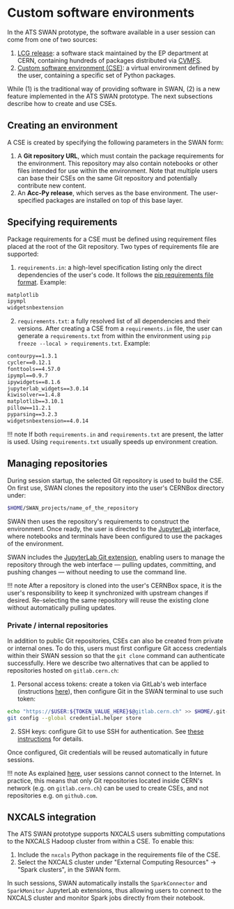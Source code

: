 # Custom software environments

In the ATS SWAN prototype, the software available in a user session can come from one of two sources:

1. [LCG release](https://lcginfo.cern.ch): a software stack maintained by the EP department at CERN, containing hundreds of packages distributed via [CVMFS](https://cernvm.cern.ch/fs/).
2. [Custom software environment (CSE)](https://docs.python.org/3/library/venv.html): a virtual environment defined by the user, containing a specific set of Python packages.

While (1) is the traditional way of providing software in SWAN, (2) is a new feature implemented in the ATS SWAN prototype. The next subsections describe how to create and use CSEs.

## Creating an environment

A CSE is created by specifying the following parameters in the SWAN form:

1. A **Git repository URL**, which must contain the package requirements for the environment. This repository may also contain notebooks or other files intended for use within the environment. Note that multiple users can base their CSEs on the same Git repository and potentially contribute new content.
2. An **Acc-Py release**,  which serves as the base environment. The user-specified packages are installed on top of this base layer.

## Specifying requirements

Package requirements for a CSE must be defined using requirement files placed at the root of the Git repository. Two types of requirements file are supported:

1. `requirements.in`: a high-level specification listing only the direct dependencies of the user's code. It follows the [pip requirements file format](https://pip.pypa.io/en/stable/reference/requirements-file-format/#requirements-file-format). Example:
```txt
matplotlib
ipympl
widgetsnbextension
```
2. `requirements.txt`: a fully resolved list of all dependencies and their versions. After creating a CSE from a `requirements.in` file, the user can generate a `requirements.txt` from within the environment using `pip freeze --local > requirements.txt`. Example:
```txt
contourpy==1.3.1
cycler==0.12.1
fonttools==4.57.0
ipympl==0.9.7
ipywidgets==8.1.6
jupyterlab_widgets==3.0.14
kiwisolver==1.4.8
matplotlib==3.10.1
pillow==11.2.1
pyparsing==3.2.3
widgetsnbextension==4.0.14
```

!!! note
    If both `requirements.in` and `requirements.txt` are present, the latter is used. Using `requirements.txt` usually speeds up environment creation.

## Managing repositories

During session startup, the selected Git repository is used to build the CSE. On first use, SWAN clones the repository into the user's CERNBox directory under:

```bash
$HOME/SWAN_projects/name_of_the_repository
```

SWAN then uses the repository's requirements to construct the environment. Once ready, the user is directed to the [JupyterLab](https://jupyter.org/) interface, where notebooks and terminals have been configured to use the packages of the environment.

SWAN includes the [JupyterLab Git extension](https://github.com/jupyterlab/jupyterlab-git), enabling users to manage the repository through the web interface — pulling updates, committing, and pushing changes — without needing to use the command line.

!!! note
    After a repository is cloned into the user's CERNBox space, it is the user's responsibility to keep it synchronized with upstream changes if desired. Re-selecting the same repository will reuse the existing clone without automatically pulling updates.

### Private / internal repositories

In addition to public Git repositories, CSEs can also be created from private or internal ones. To do this, users must first configure Git access credentials within their SWAN session so that the `git clone` command can authenticate successfully. Here we describe two alternatives that can be applied to repositories hosted on `gitlab.cern.ch`:

1. Personal access tokens: create a token via GitLab's web interface (instructions [here](https://docs.gitlab.com/user/profile/personal_access_tokens/)), then configure Git in the SWAN terminal to use such token:
```bash
echo "https://$USER:${TOKEN_VALUE_HERE}$@gitlab.cern.ch" >> $HOME/.git-credentials
git config --global credential.helper store
```
2. SSH keys: configure Git to use SSH for authentication. See [these instructions](https://docs.gitlab.com/user/ssh/) for details.

Once configured, Git credentials will be reused automatically in future sessions.

!!! note
    As explained [here](intro.md#network-access), user sessions cannot connect to the Internet. In practice, this means that only Git repositories located inside CERN's network (e.g. on `gitlab.cern.ch`) can be used to create CSEs, and not repositories e.g. on `github.com`.

## NXCALS integration

The ATS SWAN prototype supports NXCALS users submitting computations to the NXCALS Hadoop cluster from within a CSE. To enable this:

1. Include the `nxcals` Python package in the requirements file of the CSE.
2. Select the NXCALS cluster under "External Computing Resources" → "Spark clusters", in the SWAN form.

In such sessions, SWAN automatically installs the `SparkConnector` and `SparkMonitor` JupyterLab extensions, thus allowing users to connect to the NXCALS cluster and monitor Spark jobs directly from their notebook.